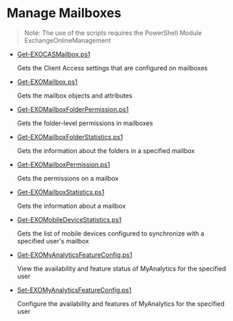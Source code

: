 # Manage Mailboxes

> Note: The use of the scripts requires the PowerShell Module ExchangeOnlineManagement

+ [Get-EXOCASMailbox.ps1](./Get-EXOCASMailbox.ps1)
	
	Gets the Client Access settings that are configured on mailboxes

+ [Get-EXOMailbox.ps1](./Get-EXOMailbox.ps1)
	
	Gets the mailbox objects and attributes

+ [Get-EXOMailboxFolderPermission.ps1](./Get-EXOMailboxFolderPermission.ps1)

	Gets the folder-level permissions in mailboxes

+ [Get-EXOMailboxFolderStatistics.ps1](./Get-EXOMailboxFolderStatistics.ps1)
	
    Gets the information about the folders in a specified mailbox

+ [Get-EXOMailboxPermission.ps1](./Get-EXOMailboxPermission.ps1)

	Gets the permissions on a mailbox

+ [Get-EXOMailboxStatistics.ps1](./Get-EXOMailboxStatistics.ps1)
	
    Gets the information about a mailbox

+ [Get-EXOMobileDeviceStatistics.ps1](./Get-EXOMobileDeviceStatistics.ps1)

	Gets the list of mobile devices configured to synchronize with a specified user's mailbox

+ [Get-EXOMyAnalyticsFeatureConfig.ps1](./Get-EXOMyAnalyticsFeatureConfig.ps1)
	
    View the availability and feature status of MyAnalytics for the specified user

+ [Set-EXOMyAnalyticsFeatureConfig.ps1](./Set-EXOMyAnalyticsFeatureConfig.ps1)

	Configure the availability and features of MyAnalytics for the specified user